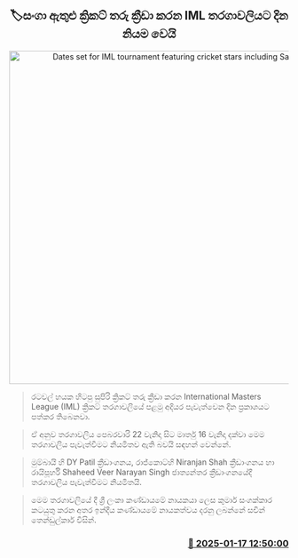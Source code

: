 <p align='center'><b><h2 align='center' title='Dates set for IML tournament featuring cricket stars including Sangah'>🏷සංගා ඇතුළු ක්‍රිකට් තරු ක්‍රීඩා කරන IML තරගාවලියට දින නියම වෙයි</h2></b></p>
<p align='center'><img src='https://helakuru.sgp1.cdn.digitaloceanspaces.com/esana/images/lib/iml-mf.jpg' width='600' alt='Dates set for IML tournament featuring cricket stars including Sangah'></p>

> රටවල් හයක හිටපු සුපිරි ක්‍රිකට් තරු ක්‍රීඩා කරන International Masters League (IML) ක්‍රිකට් තරගාවලියේ පළමු අදියර පැවැත්වෙන දින ප්‍රකාශයට පත්කර තිබෙනවා.

> ඒ අනුව තරගාවලිය පෙබරවාරි 22 වැනිදා සිට මාර්තු 16 වැනිදා දක්වා මෙම තරගාවලිය පැවැත්වීමට නියමිතව ඇති බවයි සඳහන් වෙන්නේ.

> මුම්බායි හි DY Patil ක්‍රීඩාංගනය, රාජ්කොට්හි Niranjan Shah ක්‍රීඩාංගනය හා රායිපූර්හි Shaheed Veer Narayan Singh ජාත්‍යන්තර ක්‍රීඩාංගනයේදී තරගාවලිය පැවැත්වීමට නියමිතයි.

> මෙම තරගාවලියේ දී ශ්‍රී ලංකා කණ්ඩායමේ නායකයා ලෙස කුමාර් සංගක්කාර කටයුතු කරන අතර ඉන්දීය කණ්ඩායමේ නායකත්වය දරනු ලබන්නේ සචින් තෙන්ඩුල්කාර් විසින්.



<h3 align='right'><a href='https://www.helakuru.lk/esana/p/106644/'>📅 2025-01-17 12:50:00</a></h3>
